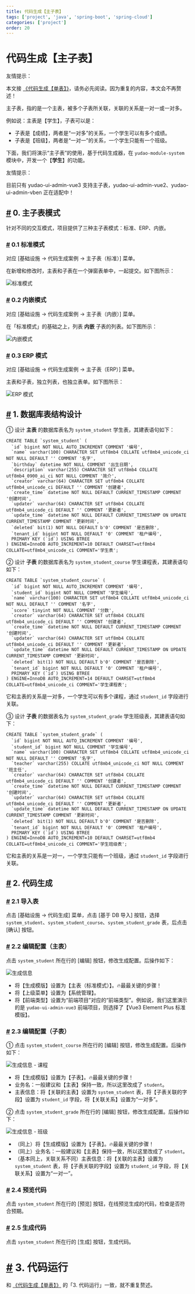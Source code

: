 ```yaml
---
title: 代码生成【主子表】
tags: ['project', 'java', 'spring-boot', 'spring-cloud']
categories: ['project']
order: 20
---
```

# 代码生成【主子表】

友情提示：

 本文接 [《代码生成【单表】》](/new-feature/)，请务必先阅读。因为重复的内容，本文会不再赘述！

 主子表，指的是一个主表，被多个子表所关联，关联的关系是一对一或一对多。

 例如说：主表是【学生】，子表可以是：

 * 子表是【成绩】，两者是“一对多”的关系，一个学生可以有多个成绩。
* 子表是【班级】，两者是“一对一”的关系，一个学生只能有一个班级。

 下面，我们将演示“主子表”的使用，基于代码生成器，在 `yudao-module-system` 模块中，开发一个【**学生**】的功能。

 友情提示：

 目前只有 yudao-ui-admin-vue3 支持主子表，yudao-ui-admin-vue2、yudao-ui-admin-vben 正在适配中！

 ## [#](#_0-主子表模式) 0. 主子表模式

 针对不同的交互模式，项目提供了三种主子表模式：标准、ERP、内嵌。

 ### [#](#_0-1-标准模式) 0.1 标准模式

 对应 [基础设施 -> 代码生成案例 -> 主子表（标准）] 菜单。

 在新增和修改时，主表和子表在一个弹窗表单中，一起提交。如下图所示：

 ![标准模式](https://cloud.iocoder.cn/img/%E4%BB%A3%E7%A0%81%E7%94%9F%E6%88%90/%E4%B8%BB%E5%AD%90%E8%A1%A8/%E6%A0%87%E5%87%86%E6%A8%A1%E5%BC%8F.png)

 ### [#](#_0-2-内嵌模式) 0.2 内嵌模式

 对应 [基础设施 -> 代码生成案例 -> 主子表（内嵌）] 菜单。

 在「标准模式」的基础之上，列表 **内嵌** 子表的列表。如下图所示：

 ![内嵌模式](https://cloud.iocoder.cn/img/%E4%BB%A3%E7%A0%81%E7%94%9F%E6%88%90/%E4%B8%BB%E5%AD%90%E8%A1%A8/%E5%86%85%E5%B5%8C%E6%A8%A1%E5%BC%8F.png)

 ### [#](#_0-3-erp-模式) 0.3 ERP 模式

 对应 [基础设施 -> 代码生成案例 -> 主子表（ERP）] 菜单。

 主表和子表，独立列表，也独立表单。如下图所示：

 ![ERP 模式](https://cloud.iocoder.cn/img/%E4%BB%A3%E7%A0%81%E7%94%9F%E6%88%90/%E4%B8%BB%E5%AD%90%E8%A1%A8/ERP%E6%A8%A1%E5%BC%8F.png)

 ## [#](#_1-数据库表结构设计) 1. 数据库表结构设计

 ① 设计 **主表** 的数据库表名为 `system_student` 学生表，其建表语句如下：

 
```
CREATE TABLE `system_student` (
  `id` bigint NOT NULL AUTO_INCREMENT COMMENT '编号',
  `name` varchar(100) CHARACTER SET utf8mb4 COLLATE utf8mb4_unicode_ci NOT NULL DEFAULT '' COMMENT '名字',
  `birthday` datetime NOT NULL COMMENT '出生日期',
  `description` varchar(255) CHARACTER SET utf8mb4 COLLATE utf8mb4_0900_ai_ci NOT NULL COMMENT '简介',
  `creator` varchar(64) CHARACTER SET utf8mb4 COLLATE utf8mb4_unicode_ci DEFAULT '' COMMENT '创建者',
  `create_time` datetime NOT NULL DEFAULT CURRENT_TIMESTAMP COMMENT '创建时间',
  `updater` varchar(64) CHARACTER SET utf8mb4 COLLATE utf8mb4_unicode_ci DEFAULT '' COMMENT '更新者',
  `update_time` datetime NOT NULL DEFAULT CURRENT_TIMESTAMP ON UPDATE CURRENT_TIMESTAMP COMMENT '更新时间',
  `deleted` bit(1) NOT NULL DEFAULT b'0' COMMENT '是否删除',
  `tenant_id` bigint NOT NULL DEFAULT '0' COMMENT '租户编号',
  PRIMARY KEY (`id`) USING BTREE
) ENGINE=InnoDB AUTO_INCREMENT=10 DEFAULT CHARSET=utf8mb4 COLLATE=utf8mb4_unicode_ci COMMENT='学生表';

```
② 设计 **子表** 的数据库表名为 `system_student_course` 学生课程表，其建表语句如下：

 
```
CREATE TABLE `system_student_course` (
  `id` bigint NOT NULL AUTO_INCREMENT COMMENT '编号',
  `student_id` bigint NOT NULL COMMENT '学生编号',
  `name` varchar(100) CHARACTER SET utf8mb4 COLLATE utf8mb4_unicode_ci NOT NULL DEFAULT '' COMMENT '名字',
  `score` tinyint NOT NULL COMMENT '分数',
  `creator` varchar(64) CHARACTER SET utf8mb4 COLLATE utf8mb4_unicode_ci DEFAULT '' COMMENT '创建者',
  `create_time` datetime NOT NULL DEFAULT CURRENT_TIMESTAMP COMMENT '创建时间',
  `updater` varchar(64) CHARACTER SET utf8mb4 COLLATE utf8mb4_unicode_ci DEFAULT '' COMMENT '更新者',
  `update_time` datetime NOT NULL DEFAULT CURRENT_TIMESTAMP ON UPDATE CURRENT_TIMESTAMP COMMENT '更新时间',
  `deleted` bit(1) NOT NULL DEFAULT b'0' COMMENT '是否删除',
  `tenant_id` bigint NOT NULL DEFAULT '0' COMMENT '租户编号',
  PRIMARY KEY (`id`) USING BTREE
) ENGINE=InnoDB AUTO_INCREMENT=14 DEFAULT CHARSET=utf8mb4 COLLATE=utf8mb4_unicode_ci COMMENT='学生课程表';

```
它和主表的关系是一对多，一个学生可以有多个课程，通过 `student_id` 字段进行关联。

 ③ 设计 **子表** 的数据表名为 `system_student_grade` 学生班级表，其建表语句如下：

 
```
CREATE TABLE `system_student_grade` (
  `id` bigint NOT NULL AUTO_INCREMENT COMMENT '编号',
  `student_id` bigint NOT NULL COMMENT '学生编号',
  `name` varchar(100) CHARACTER SET utf8mb4 COLLATE utf8mb4_unicode_ci NOT NULL DEFAULT '' COMMENT '名字',
  `teacher` varchar(255) COLLATE utf8mb4_unicode_ci NOT NULL COMMENT '班主任',
  `creator` varchar(64) CHARACTER SET utf8mb4 COLLATE utf8mb4_unicode_ci DEFAULT '' COMMENT '创建者',
  `create_time` datetime NOT NULL DEFAULT CURRENT_TIMESTAMP COMMENT '创建时间',
  `updater` varchar(64) CHARACTER SET utf8mb4 COLLATE utf8mb4_unicode_ci DEFAULT '' COMMENT '更新者',
  `update_time` datetime NOT NULL DEFAULT CURRENT_TIMESTAMP ON UPDATE CURRENT_TIMESTAMP COMMENT '更新时间',
  `deleted` bit(1) NOT NULL DEFAULT b'0' COMMENT '是否删除',
  `tenant_id` bigint NOT NULL DEFAULT '0' COMMENT '租户编号',
  PRIMARY KEY (`id`) USING BTREE
) ENGINE=InnoDB AUTO_INCREMENT=10 DEFAULT CHARSET=utf8mb4 COLLATE=utf8mb4_unicode_ci COMMENT='学生班级表';

```
它和主表的关系是一对一，一个学生只能有一个班级，通过 `student_id` 字段进行关联。

 ## [#](#_2-代码生成) 2. 代码生成

 ### [#](#_2-1-导入表) 2.1 导入表

 点击 [基础设施 -> 代码生成] 菜单，点击 [基于 DB 导入] 按钮，选择 `system_student`、`system_student_course`、`system_student_grade` 表，后点击 [确认] 按钮。

 ### [#](#_2-2-编辑配置-主表) 2.2 编辑配置（主表）

 点击 `system_student` 所在行的 [编辑] 按钮，修改生成配置。后操作如下：

 ![生成信息](https://cloud.iocoder.cn/img/%E4%BB%A3%E7%A0%81%E7%94%9F%E6%88%90/%E4%B8%BB%E5%AD%90%E8%A1%A8/%E7%94%9F%E6%88%90%E4%BF%A1%E6%81%AF-%E4%B8%BB%E8%A1%A8.png)

 * 将【生成模版】设置为【主表（标准模式）】。🔥最最关键的步骤！
* 将【上级菜单】设置为【系统管理】。
* 将【前端类型】设置为“前端项目”对应的“前端类型”。例如说，我们这里演示的是 `yudao-ui-admin-vue3` 前端项目，则选择了【Vue3 Element Plus 标准模版】。

 ### [#](#_2-3-编辑配置-子表) 2.3 编辑配置（子表）

 ① 点击 `system_student_course` 所在行的 [编辑] 按钮，修改生成配置。后操作如下：

 ![生成信息 - 课程](https://cloud.iocoder.cn/img/%E4%BB%A3%E7%A0%81%E7%94%9F%E6%88%90/%E4%B8%BB%E5%AD%90%E8%A1%A8/%E7%94%9F%E6%88%90%E4%BF%A1%E6%81%AF-%E5%AD%90%E8%A1%A8-%E8%AF%BE%E7%A8%8B.png)

 * 将【生成模版】设置为【子表】。🔥最最关键的步骤！
* 业务名：一般建议和【主表】保持一致，所以这里改成了 `student`。
* 主表信息：将【关联的主表】设置为 `system_student` 表，将【子表关联的字段】设置为 `student_id` 字段，将【关联关系】设置为“一对多”。

 ② 点击 `system_student_grade` 所在行的 [编辑] 按钮，修改生成配置。后操作如下：

 ![生成信息 - 班级](https://cloud.iocoder.cn/img/%E4%BB%A3%E7%A0%81%E7%94%9F%E6%88%90/%E4%B8%BB%E5%AD%90%E8%A1%A8/%E7%94%9F%E6%88%90%E4%BF%A1%E6%81%AF-%E5%AD%90%E8%A1%A8-%E7%8F%AD%E7%BA%A7.png)

 * （同上）将【生成模版】设置为【子表】。🔥最最关键的步骤！
* （同上）业务名：一般建议和【主表】保持一致，所以这里改成了 `student`。
* （基本同上，关联关系不同）主表信息：将【关联的主表】设置为 `system_student` 表，将【子表关联的字段】设置为 `student_id` 字段，将【关联关系】设置为“一对一”。

 ### [#](#_2-4-预览代码) 2.4 预览代码

 点击 `system_student` 所在行的 [预览] 按钮，在线预览生成的代码，检查是否符合预期。

 ### [#](#_2-5-生成代码) 2.5 生成代码

 点击 `system_student` 所在行的 [生成] 按钮，生成代码。

 # [#](#_3-代码运行) 3. 代码运行

 和 [《代码生成【单表】》](/new-feature/) 的「3. 代码运行」一致，就不重复赘述。

